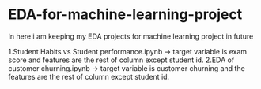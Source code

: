 # EDA-for-machine-learning-project
In here i am keeping my EDA projects for machine learning project in future

1.Student Habits vs Student performance.ipynb -> target variable is exam score and features are the rest of column except student id.
2.EDA of customer churning.ipynb -> target variable is customer churning and the features are the rest of column except student id. 
